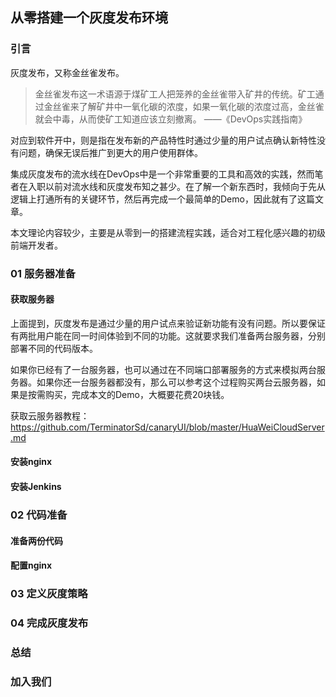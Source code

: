 ## 从零搭建一个灰度发布环境

### 引言
灰度发布，又称金丝雀发布。

> 金丝雀发布这一术语源于煤矿工人把笼养的金丝雀带入矿井的传统。矿工通过金丝雀来了解矿井中一氧化碳的浓度，如果一氧化碳的浓度过高，金丝雀就会中毒，从而使矿工知道应该立刻撤离。  ——《DevOps实践指南》

对应到软件开中，则是指在发布新的产品特性时通过少量的用户试点确认新特性没有问题，确保无误后推广到更大的用户使用群体。

集成灰度发布的流水线在DevOps中是一个非常重要的工具和高效的实践，然而笔者在入职以前对流水线和灰度发布知之甚少。在了解一个新东西时，我倾向于先从逻辑上打通所有的关键环节，然后再完成一个最简单的Demo，因此就有了这篇文章。

本文理论内容较少，主要是从零到一的搭建流程实践，适合对工程化感兴趣的初级前端开发者。

### 01 服务器准备

#### 获取服务器
上面提到，灰度发布是通过少量的用户试点来验证新功能有没有问题。所以要保证有两批用户能在同一时间体验到不同的功能。这就要求我们准备两台服务器，分别部署不同的代码版本。

如果你已经有了一台服务器，也可以通过在不同端口部署服务的方式来模拟两台服务器。如果你还一台服务器都没有，那么可以参考这个过程购买两台云服务器，如果是按需购买，完成本文的Demo，大概要花费20块钱。

获取云服务器教程：https://github.com/TerminatorSd/canaryUI/blob/master/HuaWeiCloudServer.md

#### 安装nginx

#### 安装Jenkins

### 02 代码准备

#### 准备两份代码

#### 配置nginx

### 03 定义灰度策略

### 04 完成灰度发布

### 总结

### 加入我们